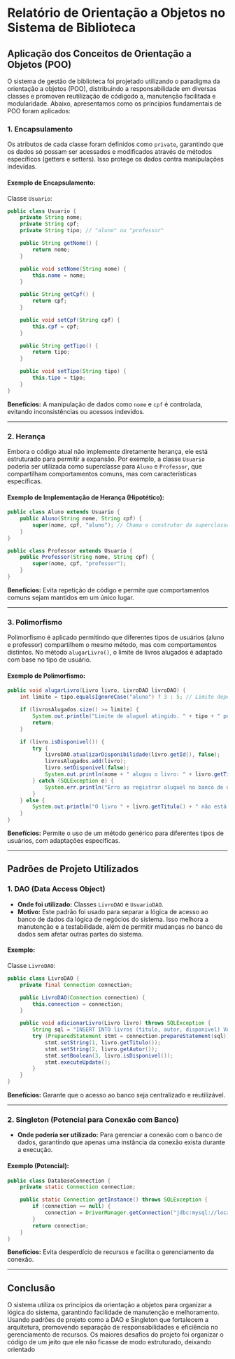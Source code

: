 # Relatório de Orientação a Objetos no Sistema de Biblioteca

## **Aplicação dos Conceitos de Orientação a Objetos (POO)**
O sistema de gestão de biblioteca foi projetado utilizando o paradigma da orientação a objetos (POO), distribuindo a responsabilidade em diversas classes e promoven reutilização de códigodo a, manutenção facilitada e modularidade. Abaixo, apresentamos como os princípios fundamentais de POO foram aplicados:

### **1. Encapsulamento**
Os atributos de cada classe foram definidos como `private`, garantindo que os dados só possam ser acessados e modificados através de métodos específicos (getters e setters). Isso protege os dados contra manipulações indevidas.

#### Exemplo de Encapsulamento:
Classe `Usuario`:
```java
public class Usuario {
    private String nome;
    private String cpf;
    private String tipo; // "aluno" ou "professor"

    public String getNome() {
        return nome;
    }

    public void setNome(String nome) {
        this.nome = nome;
    }

    public String getCpf() {
        return cpf;
    }

    public void setCpf(String cpf) {
        this.cpf = cpf;
    }

    public String getTipo() {
        return tipo;
    }

    public void setTipo(String tipo) {
        this.tipo = tipo;
    }
}
```
**Benefícios:** A manipulação de dados como `nome` e `cpf` é controlada, evitando inconsistências ou acessos indevidos.

---

### **2. Herança**
Embora o código atual não implemente diretamente herança, ele está estruturado para permitir a expansão. Por exemplo, a classe `Usuario` poderia ser utilizada como superclasse para `Aluno` e `Professor`, que compartilham comportamentos comuns, mas com características específicas.

#### Exemplo de Implementação de Herança (Hipotético):
```java
public class Aluno extends Usuario {
    public Aluno(String nome, String cpf) {
        super(nome, cpf, "aluno"); // Chama o construtor da superclasse
    }
}

public class Professor extends Usuario {
    public Professor(String nome, String cpf) {
        super(nome, cpf, "professor");
    }
}
```
**Benefícios:** Evita repetição de código e permite que comportamentos comuns sejam mantidos em um único lugar.

---

### **3. Polimorfismo**
Polimorfismo é aplicado permitindo que diferentes tipos de usuários (aluno e professor) compartilhem o mesmo método, mas com comportamentos distintos. No método `alugarLivro()`, o limite de livros alugados é adaptado com base no tipo de usuário.

#### Exemplo de Polimorfismo:
```java
public void alugarLivro(Livro livro, LivroDAO livroDAO) {
    int limite = tipo.equalsIgnoreCase("aluno") ? 3 : 5; // Limite depende do tipo

    if (livrosAlugados.size() >= limite) {
        System.out.println("Limite de aluguel atingido. " + tipo + " pode alugar no máximo " + limite + " livros.");
        return;
    }

    if (livro.isDisponivel()) {
        try {
            livroDAO.atualizarDisponibilidade(livro.getId(), false);
            livrosAlugados.add(livro);
            livro.setDisponivel(false);
            System.out.println(nome + " alugou o livro: " + livro.getTitulo());
        } catch (SQLException e) {
            System.err.println("Erro ao registrar aluguel no banco de dados: " + e.getMessage());
        }
    } else {
        System.out.println("O livro " + livro.getTitulo() + " não está disponível.");
    }
}
```
**Benefícios:** Permite o uso de um método genérico para diferentes tipos de usuários, com adaptações específicas.

---

## **Padrões de Projeto Utilizados**

### **1. DAO (Data Access Object)**
- **Onde foi utilizado:** Classes `LivroDAO` e `UsuarioDAO`.
- **Motivo:** Este padrão foi usado para separar a lógica de acesso ao banco de dados da lógica de negócios do sistema. Isso melhora a manutenção e a testabilidade, além de permitir mudanças no banco de dados sem afetar outras partes do sistema.

#### Exemplo:
Classe `LivroDAO`:
```java
public class LivroDAO {
    private final Connection connection;

    public LivroDAO(Connection connection) {
        this.connection = connection;
    }

    public void adicionarLivro(Livro livro) throws SQLException {
        String sql = "INSERT INTO livros (titulo, autor, disponivel) VALUES (?, ?, ?)";
        try (PreparedStatement stmt = connection.prepareStatement(sql)) {
            stmt.setString(1, livro.getTitulo());
            stmt.setString(2, livro.getAutor());
            stmt.setBoolean(3, livro.isDisponivel());
            stmt.executeUpdate();
        }
    }
}
```
**Benefícios:** Garante que o acesso ao banco seja centralizado e reutilizável.

---

### **2. Singleton (Potencial para Conexão com Banco)**
- **Onde poderia ser utilizado:** Para gerenciar a conexão com o banco de dados, garantindo que apenas uma instância da conexão exista durante a execução.

#### Exemplo (Potencial):
```java
public class DatabaseConnection {
    private static Connection connection;

    public static Connection getInstance() throws SQLException {
        if (connection == null) {
            connection = DriverManager.getConnection("jdbc:mysql://localhost:3306/biblioteca", "user", "password");
        }
        return connection;
    }
}
```
**Benefícios:** Evita desperdício de recursos e facilita o gerenciamento da conexão.

---

## **Conclusão**
O sistema utiliza os princípios da orientação a objetos para organizar a lógica do sistema, garantindo facilidade de manutenção e melhoramento. 
Usando padrões de projeto como a DAO e Singleton que fortalecem a arquitetura, promovendo separação de responsabilidades e eficiência no gerenciamento de recursos.
Os maiores desafios do projeto foi organizar o código de um jeito que ele não ficasse de modo estruturado, deixando orientado 
